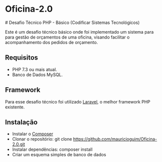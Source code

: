 # Oficina-2.0

﻿# Desafio Técnico PHP - Básico
 (Codificar Sistemas Tecnológicos)

Este é um desafio técnico básico onde foi implementado um sistema para para gestão de orçamentos de uma oficina, visando facilitar o acompanhamento dos pedidos de orçamento.

## Requisitos

* PHP 7.3 ou mais atual.
* Banco de Dados MySQL.

## Framework

Para esse desafio técnico foi utilizado [Laravel](http://laravel.com), o melhor framework PHP existente.

## Instalação

* Instalar o [Composer](https://getcomposer.org/download)
* Clonar o repositório: git clone https://github.com/mauricioguim/Oficina-2.0.git
* Instalar dependências: composer install
* Criar um esquema simples de banco de dados

